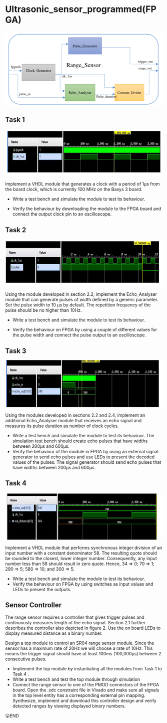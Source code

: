 # Ultrasonic_sensor_programmed(FPGA)
![image](https://github.com/hhhtzq/Ultrasonic_sensor_FPGA_programmed/blob/master/img/%E5%B1%8F%E5%B9%95%E5%BF%AB%E7%85%A7%202020-02-11%2010.40.58.png)

 
## Task 1

<div align="center"><img width="650" height="150" src="https://github.com/hhhtzq/Ultrasonic_sensor_FPGA_programmed/blob/master/img/%201.png"/></div>
 
Implement a VHDL module  that generates a clock with a period of 1μs from the board clock, which is currently 100 MHz on the Basys 3 board.

- Write a test bench and simulate the module to test its behaviour.

- Verify the behaviour by downloading the module to the FPGA board and connect the
output clock pin to an oscilloscope.

## Task 2

<div align="center"><img width="650" height="150" src="https://github.com/hhhtzq/Ultrasonic_sensor_FPGA_programmed/blob/master/img/%202.png"/></div>

Using the module developed in section 2.2, implement the Echo_Analyser module that can generate pulses of width defined by a generic parameter. Set the pulse width to
10 μs by default. The repetition frequency of the pulse should be no higher than 10Hz.

- Write a test bench and simulate the module to test its behaviour.

- Verify the behaviour on FPGA by using a couple of different values for the pulse width
  and connect the pulse output to an oscilloscope.

## Task 3

<div align="center"><img width="650" height="150" src="https://github.com/hhhtzq/Ultrasonic_sensor_FPGA_programmed/blob/master/img/%203.png"/></div>

Using the modules developed in sections 2.2 and 2.4, implement an additional Echo_Analyser module that receives an echo signal and measures its pulse duration as number of clock cycles.
- Write a test bench and simulate the module to test its behaviour. The simulation test bench
should create echo pulses that have widths between 200μs and 600μs.
- Verify the behaviour of the module in FPGA by using an external signal generator to send echo pulses and use LEDs to present the decoded values of the pulses. The signal generator
should send echo pulses that have widths between 200μs and 600μs.

## Task 4 

<div align="center"><img width="650" height="150" src="https://github.com/hhhtzq/Ultrasonic_sensor_FPGA_programmed/blob/master/img/%204.png"/></div>

Implement a VHDL module that performs synchronous integer division of an input number with a constant denominator 58. The resulting quote should be rounded to the closest, lower integer number. Consequently, any input number less than 58 should result in zero quote. Hence, 34 => 0; 70 => 1; 290 => 5; 580 => 10; and 300 => 5.
- Write a test bench and simulate the module to test its behaviour.
- Verify the behaviour on FPGA by using switches as input values and LEDs to present the
outputs.

##  Sensor Controller
The range sensor requires a controller that gives trigger pulses and continuously measures length of the echo signal. Section 2.1 further describes the controller also depicted in figure 2. Use the on board LEDs to display measured distance as a binary number.

Design a top module  to control an SR04 range sensor module. Since the sensor has a maximum rate of 20Hz we will choose a rate of 10Hz. This means the trigger signal should have at least 100ms (100,000μs) between 2 consecutive pulses.
- Implement the top module by instantiating all the modules from Task 1 to Task 4 .
- Write a test bench and test the top module through simulation
- Connect the range sensor to one of the PMOD connectors of the FPGA board. Open the
.xdc constraint file in Vivado and make sure all signals in the top level entity has a corresponding external pin mapping. Synthesize, implement and download this controller design and verify detected ranges by viewing displayed binary numbers.

:stuck_out_tongue:END
